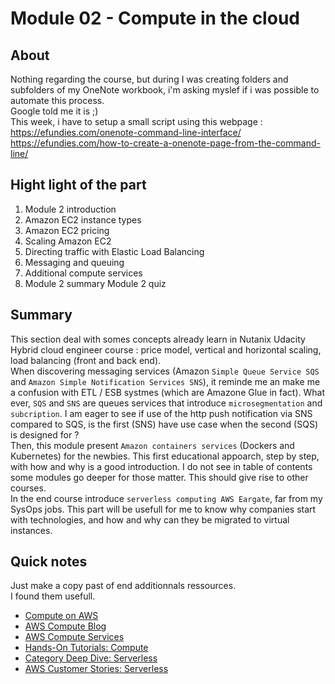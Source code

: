 Module 02 - Compute in the cloud
================


About
------------
Nothing regarding the course, but during I was creating folders and subfolders of my OneNote workbook, i'm asking myslef if i was possible to automate this process.\
Google told me it is ;)\
This week, i have to setup a small script using this webpage : \
https://efundies.com/onenote-command-line-interface/ \
https://efundies.com/how-to-create-a-onenote-page-from-the-command-line/


Hight light of the part
--
1. Module 2 introduction
2. Amazon EC2 instance types
3. Amazon EC2 pricing
4. Scaling Amazon EC2
5. Directing traffic with Elastic Load Balancing
6. Messaging and queuing
7. Additional compute services
8. Module 2 summary
Module 2 quiz

Summary
--
This section deal with somes concepts already learn in Nutanix Udacity Hybrid cloud engineer course : price model, vertical and horizontal scaling, load balancing (front and back end).\
When discovering messaging services (Amazon `Simple Queue Service SQS` and `Amazon Simple Notification Services SNS`), it reminde me an make me a confusion with ETL / ESB systmes (which are Amazone Glue in fact). What ever, `SQS` and `SNS` are queues services that introduce `microsegmentation` and `subcription`. I am eager to see if use of the http push notification via SNS compared to SQS, is the first (SNS) have use case when the second (SQS) is designed for ?\
Then, this module present `Amazon containers services` (Dockers and Kubernetes) for the newbies. This first educational appoarch, step by step, with how and why is a good introduction. I do not see in table of contents some modules go deeper for those matter. This should give rise to other courses.\
In the end course introduce `serverless computing AWS Eargate`, far from my SysOps jobs. This part will be usefull for me to know why companies start with technologies, and how and why can they be migrated to virtual instances.

Quick notes
--
Just make a copy past of end additionnals ressources.\
I found them usefull.

* [Compute on AWS](https://aws.amazon.com/products/compute/ "Compute on AWS")
* [AWS Compute Blog](https://aws.amazon.com/blogs/compute/ "AWS Compute Blog")
* [AWS Compute Services](https://docs.aws.amazon.com/whitepapers/latest/aws-overview/compute-services.html "AWS Compute Services")
* [Hands-On Tutorials: Compute](https://aws.amazon.com/getting-started/hands-on/?awsf.getting-started-category=category%23compute&awsf.getting-started-content-type=content-type%23hands-on "Hands-On Tutorials: Compute")
* [Category Deep Dive: Serverless](https://aws.amazon.com/getting-started/deep-dive-serverless/ "Category Deep Dive: Serverless")
* [AWS Customer Stories: Serverless](https://aws.amazon.com/solutions/case-studies/?customer-references-cards.sort-by=item.additionalFields.publishedDate&customer-references-cards.sort-order=desc&awsf.customer-references-location=*all&awsf.customer-references-segment=*all&awsf.customer-references-product=product%23vpc%7Cproduct%23api-gateway%7Cproduct%23cloudfront%7Cproduct%23route53%7Cproduct%23directconnect%7Cproduct%23elb&awsf.customer-references-category=category%23serverless "AWS Customer Stories: Serverless")

